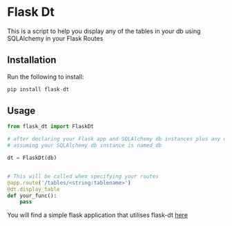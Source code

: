 # Flask Dt

This is a script to help you display any of the tables in your db using SQLAlchemy in your Flask Routes

## Installation

Run the following to install:

```python
pip install flask-dt
```

## Usage

```python
from flask_dt import FlaskDt

# after declaring your Flask app and SQLAlchemy db instances plus any other additional instances  
# assuming your SQLAlchemy db instance is named db

dt = FlaskDt(db)


# This will be called when specifying your routes
@app.route('/tables/<string:tablename>')
@dt.display_table
def your_func():
    pass
```
You will find a simple flask application that utilises flask-dt [here](https://github.com/GreatDt1/Flaskdt_App)
